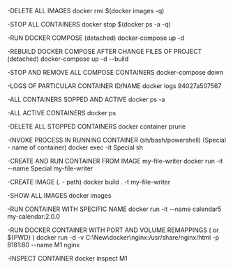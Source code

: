 -DELETE ALL IMAGES
docker rmi $(docker images -q) 

-STOP ALL CONTAINERS
docker stop $(docker ps -a -q)

-RUN DOCKER COMPOSE (detached)
docker-compose up -d

-REBUILD DOCKER COMPOSE AFTER CHANGE FILES OF PROJECT (detached)
docker-compose up -d --build

-STOP AND REMOVE ALL COMPOSE CONTAINERS
docker-compose down

-LOGS OF PARTICULAR CONTAINER ID/NAME
docker logs 94027a507567

-ALL CONTAINERS SOPPED AND ACTIVE
docker ps -a

-ALL ACTIVE CONTAINERS
docker ps

-DELETE ALL STOPPED CONTAINERS
docker container prune

-INVOKE PROCESS IN RUNNING CONTAINER (sh/bash/powershell) (Special - name of container)
docker exec -it Special sh

-CREATE AND RUN CONTAINER FROM IMAGE my-file-writer
docker run -it --name Special  my-file-writer

-CREATE IMAGE (. - path) 
docker build . -t my-file-writer

-SHOW ALL IMAGES
docker images

-RUN CONTAINER WITH SPECIFIC NAME
docker run -it  --name calendar5  my-calendar:2.0.0

-RUN DOCKER CONTAINER WITH PORT AND VOLUME REMAPPINGS ( or ${PWD} )
docker run -d -v C:\New\docker\nginx:/usr/share/nginx/html  -p 8181:80 --name M1 nginx

-INSPECT CONTAINER
docker inspect M1
